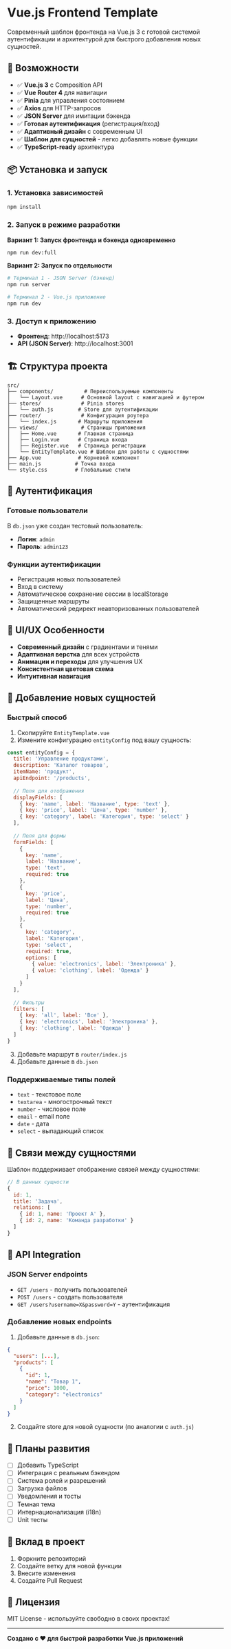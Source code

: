 # Vue.js Frontend Template

Современный шаблон фронтенда на Vue.js 3 с готовой системой аутентификации и архитектурой для быстрого добавления новых сущностей.

## 🚀 Возможности

- ✅ **Vue.js 3** с Composition API
- ✅ **Vue Router 4** для навигации
- ✅ **Pinia** для управления состоянием
- ✅ **Axios** для HTTP-запросов
- ✅ **JSON Server** для имитации бэкенда
- ✅ **Готовая аутентификация** (регистрация/вход)
- ✅ **Адаптивный дизайн** с современным UI
- ✅ **Шаблон для сущностей** - легко добавлять новые функции
- ✅ **TypeScript-ready** архитектура

## 📦 Установка и запуск

### 1. Установка зависимостей
```bash
npm install
```

### 2. Запуск в режиме разработки

**Вариант 1: Запуск фронтенда и бэкенда одновременно**
```bash
npm run dev:full
```

**Вариант 2: Запуск по отдельности**
```bash
# Терминал 1 - JSON Server (бэкенд)
npm run server

# Терминал 2 - Vue.js приложение
npm run dev
```

### 3. Доступ к приложению
- **Фронтенд**: http://localhost:5173
- **API (JSON Server)**: http://localhost:3001

## 🏗️ Структура проекта

```
src/
├── components/          # Переиспользуемые компоненты
│   └── Layout.vue      # Основной layout с навигацией и футером
├── stores/             # Pinia stores
│   └── auth.js        # Store для аутентификации
├── router/             # Конфигурация роутера
│   └── index.js       # Маршруты приложения
├── views/              # Страницы приложения
│   ├── Home.vue       # Главная страница
│   ├── Login.vue      # Страница входа
│   ├── Register.vue   # Страница регистрации
│   └── EntityTemplate.vue # Шаблон для работы с сущностями
├── App.vue            # Корневой компонент
├── main.js           # Точка входа
└── style.css         # Глобальные стили
```

## 🔐 Аутентификация

### Готовые пользователи
В `db.json` уже создан тестовый пользователь:
- **Логин**: `admin`
- **Пароль**: `admin123`

### Функции аутентификации
- Регистрация новых пользователей
- Вход в систему
- Автоматическое сохранение сессии в localStorage
- Защищенные маршруты
- Автоматический редирект неавторизованных пользователей

## 🎨 UI/UX Особенности

- **Современный дизайн** с градиентами и тенями
- **Адаптивная верстка** для всех устройств
- **Анимации и переходы** для улучшения UX
- **Консистентная цветовая схема**
- **Интуитивная навигация**

## 🔧 Добавление новых сущностей

### Быстрый способ
1. Скопируйте `EntityTemplate.vue`
2. Измените конфигурацию `entityConfig` под вашу сущность:

```javascript
const entityConfig = {
  title: 'Управление продуктами',
  description: 'Каталог товаров',
  itemName: 'продукт',
  apiEndpoint: '/products',
  
  // Поля для отображения
  displayFields: [
    { key: 'name', label: 'Название', type: 'text' },
    { key: 'price', label: 'Цена', type: 'number' },
    { key: 'category', label: 'Категория', type: 'select' }
  ],
  
  // Поля для формы
  formFields: [
    { 
      key: 'name', 
      label: 'Название', 
      type: 'text', 
      required: true 
    },
    { 
      key: 'price', 
      label: 'Цена', 
      type: 'number', 
      required: true 
    },
    { 
      key: 'category', 
      label: 'Категория', 
      type: 'select', 
      required: true,
      options: [
        { value: 'electronics', label: 'Электроника' },
        { value: 'clothing', label: 'Одежда' }
      ]
    }
  ],
  
  // Фильтры
  filters: [
    { key: 'all', label: 'Все' },
    { key: 'electronics', label: 'Электроника' },
    { key: 'clothing', label: 'Одежда' }
  ]
}
```

3. Добавьте маршрут в `router/index.js`
4. Добавьте данные в `db.json`

### Поддерживаемые типы полей
- `text` - текстовое поле
- `textarea` - многострочный текст
- `number` - числовое поле
- `email` - email поле
- `date` - дата
- `select` - выпадающий список

## 🔗 Связи между сущностями

Шаблон поддерживает отображение связей между сущностями:

```javascript
// В данных сущности
{
  id: 1,
  title: 'Задача',
  relations: [
    { id: 1, name: 'Проект A' },
    { id: 2, name: 'Команда разработки' }
  ]
}
```

## 📡 API Integration

### JSON Server endpoints
- `GET /users` - получить пользователей
- `POST /users` - создать пользователя
- `GET /users?username=X&password=Y` - аутентификация

### Добавление новых endpoints
1. Добавьте данные в `db.json`:
```json
{
  "users": [...],
  "products": [
    {
      "id": 1,
      "name": "Товар 1",
      "price": 1000,
      "category": "electronics"
    }
  ]
}
```

2. Создайте store для новой сущности (по аналогии с `auth.js`)

## 🎯 Планы развития

- [ ] Добавить TypeScript
- [ ] Интеграция с реальным бэкендом
- [ ] Система ролей и разрешений
- [ ] Загрузка файлов
- [ ] Уведомления и тосты
- [ ] Темная тема
- [ ] Интернационализация (i18n)
- [ ] Unit тесты

## 🤝 Вклад в проект

1. Форкните репозиторий
2. Создайте ветку для новой функции
3. Внесите изменения
4. Создайте Pull Request

## 📄 Лицензия

MIT License - используйте свободно в своих проектах!

---

**Создано с ❤️ для быстрой разработки Vue.js приложений**
